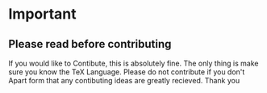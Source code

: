 # Important
## Please read before contributing

If you would like to Contibute, this is absolutely fine. 
The only thing is make sure you know the TeX Language. 
Please do not contribute if you don't
Apart form that any contibuting ideas are greatly recieved. 
Thank you 
